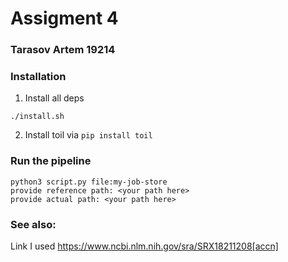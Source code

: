 # Assigment 4
### Tarasov Artem 19214

### Installation
1. Install all deps
```
./install.sh
```
2. Install toil via `pip install toil`

### Run the pipeline
```shell
python3 script.py file:my-job-store
provide reference path: <your path here>
provide actual path: <your path here> 
```

### See also:
Link I used https://www.ncbi.nlm.nih.gov/sra/SRX18211208[accn]
